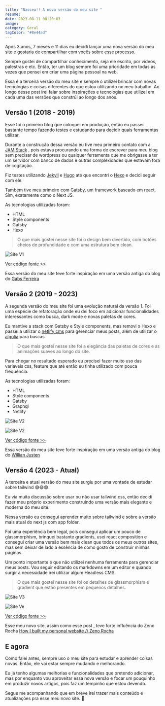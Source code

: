 ```yaml
---
title: "Nasceu!! A nova versão do meu site "
resume:
date: 2023-08-11 08:20:03
image:
category: Geral
tagColor: "#8e44ad"
---
```


Após 3 anos, 7 meses e 11 dias eu decidi lançar uma nova versão do meu site e gostaria de compartilhar com vocês sobre esse processo.

Sempre gostei de compartilhar conhecimento, seja ele escrito, por vídeos, palestras e etc. Então, ter um blog sempre foi uma prioridade em todas as vezes que pensei em criar uma página pessoal na web.

Essa é a terceira versão do meu site e sempre o utilizei brincar com novas tecnologias e coisas diferentes do que estou utilizando no meu trabalho. Ao longo desse post irei falar sobre inspirações e tecnologias que utilizei em cada uma das versões que constrúi ao longo dos anos.

## Versão 1 (2018 - 2019)

Esse foi o primeiro blog que coloquei em produção, então eu passei bastante tempo fazendo testes e estudando para decidir quais ferramentas utilizar.

Durante a construção dessa versão eu tive meu primeiro contato com a [JAM Stack](https://jamstack.org/) , pois estava procurando uma forma de escrever para meu blog sem precisar de wordpress ou qualquer ferramenta que me obrigasse a ter um servidor com banco de dados e outras complexidades que estavam fora de cogitação.

Fiz testes utilizando [Jekyll](https://jekyllrb.com/) e [Hugo](https://gohugo.io/) até que encontri o [Hexo](<[Hexo](https://hexo.io/index.html)>) e decidi seguir com ele.

Também tive meu primeiro com [Gatsby](https://www.gatsbyjs.com/), um framework baseado em react. Sim, exatamente como o Next JS.

As tecnologias utilizadas foram:

- HTML
- Style components
- Gatsby
- Hexo

> O que mais gostei nesse site foi o design bem divertido, com botões cheios de profundidade e com uma estrutura bem clean.

![Site V1](/assets/img/site-v1.png)

[Ver código fonte >>](https://github.com/crisgon/crisgon.github.io/tree/development)

Essa versão do meu site teve forte inspiração em uma versão antiga do blog do [Gabs Ferreira ](https://www.gabsferreira.com.br/)

## Versão 2 (2019 - 2023)

A segunda versão do meu site foi uma evolução natural da versão 1. Foi uma espécie de refatoração onde eu dei foco em adicionar funcionalidades interessantes como busca, dark mode e novas paletas de cores.

Eu mantive a stack com Gatsby e Style components, mas removi o Hexo e passei a utilizar o [netlify cms](https://v1.netlifycms.org/) para gerenciar meus posts, além de utilizar o [algolia](https://www.algolia.com/pt-br/) para buscas.

> O que mais gostei nesse site foi a elegância das paletas de cores e as animações suaves ao longo do site.

Para chegar no resultado esperado eu precisei fazer muito uso das variaveis css, feature que até então eu tinha utilizado com pouca frequência.

As tecnologias utilizadas foram:

- HTML
- Style components
- Gatsby
- Graphql
- Netlify

![Site V2](/assets/img/site-v2.png)

![Site V2](/assets/img/site-v2-2.png)

[Ver código fonte >>](https://github.com/crisgon/personal-blog/tree/master)

Essa versão do meu site teve forte inspiração em uma versão antiga do blog do [Willian Justen](https://willianjusten.com.br/)

## Versão 4 (2023 - Atual)

A terceira e atual versão do meu site surgiu por uma vontade de estudar sobre tailwind 😅😅😅.

Eu via muita discussão sobre usar ou não usar tailwind css, então decidi fazer meu próprio experimento construindo uma versão mais elegante e moderna do meu site.

Nessa versão eu consegui aprender muito sobre tailwind e sobre a versão mais atual do next js com app folder.

Foi uma experiência bem legal, pois consegui aplicar um pouco de glassmorphism, brinquei bastante gradients, usei react composition e consegui criar uma versão bem mais clean que todos os meus outros sites, mas sem deixar de lado a essência de como gosto de construir minhas páginas.

Um ponto importante é que não utilizei nenhuma ferramenta para gerenciar meus posts. Vou seguir editando os markdowns em um editor e quando surgir a necessidade irei utilizar algum Headless CMS.

> O que mais gostei nesse site foi os detalhes de glassmorphism e gradient que estão presentes em pequenos detalhes.

![Site V3](/assets/img/site-v3.png)

![Site Ve](/assets/img/site-v31.png)

[Ver código fonte >>](https://github.com/crisgon/personal-site)

Esse meu novo site, assim como esse post , teve forte influência do Zeno Rocha [How I built my personal website // Zeno Rocha](https://zenorocha.com/how-i-built-my-personal-website)

## E agora

Como falei antes, sempre uso o meu site para estudar e aprender coisas novas. Então, ele vai estar sempre mudando e melhorando.

Eu já tenho algumas melhorias e funcionalidades que pretendo adicionar, mas por enquanto vou aproveitar essa nova versão e focar um pouquinho em produzir novos artigos, pois faz um tempinho que estou devendo.

Segue me acompanhando que em breve irei trazer mais conteúdo e atualizações pra esse meu novo site. 😬
